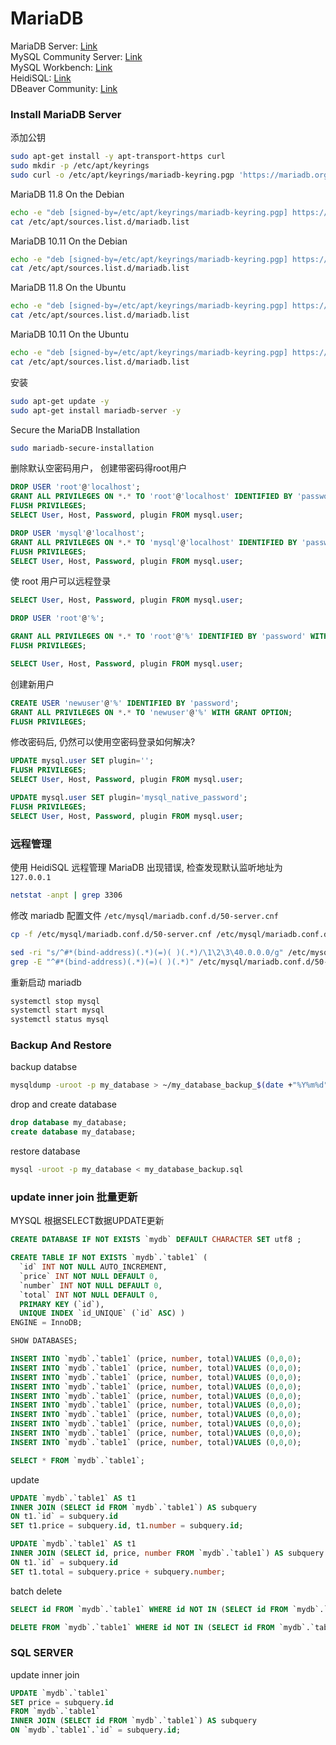 # MariaDB        
MariaDB Server: [Link](https://mariadb.org/download/)         
MySQL Community Server: [Link](https://dev.mysql.com/downloads/mysql/)              
MySQL Workbench: [Link](https://dev.mysql.com/downloads/workbench/)             
HeidiSQL: [Link](https://www.heidisql.com/)           
DBeaver Community: [Link](https://dbeaver.io/)              
### Install MariaDB Server       
添加公钥          
```sh
sudo apt-get install -y apt-transport-https curl
sudo mkdir -p /etc/apt/keyrings
sudo curl -o /etc/apt/keyrings/mariadb-keyring.pgp 'https://mariadb.org/mariadb_release_signing_key.pgp'
```    
MariaDB 11.8 On the Debian        
```sh
echo -e "deb [signed-by=/etc/apt/keyrings/mariadb-keyring.pgp] https://mirrors.xtom.com/mariadb/repo/11.8/debian $(lsb_release -sc) main" | sudo tee /etc/apt/sources.list.d/mariadb.list
cat /etc/apt/sources.list.d/mariadb.list
```
MariaDB 10.11 On the Debian        
```sh
echo -e "deb [signed-by=/etc/apt/keyrings/mariadb-keyring.pgp] https://mirrors.xtom.com/mariadb/repo/10.11/debian $(lsb_release -sc) main" | sudo tee /etc/apt/sources.list.d/mariadb.list
cat /etc/apt/sources.list.d/mariadb.list
```
MariaDB 11.8 On the Ubuntu          
```sh
echo -e "deb [signed-by=/etc/apt/keyrings/mariadb-keyring.pgp] https://mirrors.xtom.com/mariadb/repo/11.8/ubuntu $(lsb_release -sc) main" | sudo tee /etc/apt/sources.list.d/mariadb.list
cat /etc/apt/sources.list.d/mariadb.list
```
MariaDB 10.11 On the Ubuntu          
```sh
echo -e "deb [signed-by=/etc/apt/keyrings/mariadb-keyring.pgp] https://mirrors.xtom.com/mariadb/repo/10.11/ubuntu $(lsb_release -sc) main" | sudo tee /etc/apt/sources.list.d/mariadb.list
cat /etc/apt/sources.list.d/mariadb.list
```
安装        
```sh
sudo apt-get update -y
sudo apt-get install mariadb-server -y
```
Secure the MariaDB Installation            
```sh
sudo mariadb-secure-installation
```
删除默认空密码用户， 创建带密码得root用户           
```sql
DROP USER 'root'@'localhost';
GRANT ALL PRIVILEGES ON *.* TO 'root'@'localhost' IDENTIFIED BY 'password' WITH GRANT OPTION;
FLUSH PRIVILEGES;
SELECT User, Host, Password, plugin FROM mysql.user;

DROP USER 'mysql'@'localhost';
GRANT ALL PRIVILEGES ON *.* TO 'mysql'@'localhost' IDENTIFIED BY 'password' WITH GRANT OPTION;
FLUSH PRIVILEGES;
SELECT User, Host, Password, plugin FROM mysql.user;
```
使 root 用户可以远程登录        
```sql
SELECT User, Host, Password, plugin FROM mysql.user;

DROP USER 'root'@'%';

GRANT ALL PRIVILEGES ON *.* TO 'root'@'%' IDENTIFIED BY 'password' WITH GRANT OPTION;
FLUSH PRIVILEGES;

SELECT User, Host, Password, plugin FROM mysql.user;
```
创建新用户          
```sql
CREATE USER 'newuser'@'%' IDENTIFIED BY 'password';
GRANT ALL PRIVILEGES ON *.* TO 'newuser'@'%' WITH GRANT OPTION;
FLUSH PRIVILEGES;
```
修改密码后, 仍然可以使用空密码登录如何解决?           
```sql
UPDATE mysql.user SET plugin='';
FLUSH PRIVILEGES;
SELECT User, Host, Password, plugin FROM mysql.user;
```
```sql
UPDATE mysql.user SET plugin='mysql_native_password';
FLUSH PRIVILEGES;
SELECT User, Host, Password, plugin FROM mysql.user;
```
### 远程管理          
使用 HeidiSQL 远程管理 MariaDB 出现错误, 检查发现默认监听地址为 `127.0.0.1`                  
```sh
netstat -anpt | grep 3306
```
修改 mariadb 配置文件 `/etc/mysql/mariadb.conf.d/50-server.cnf`          
```sh
cp -f /etc/mysql/mariadb.conf.d/50-server.cnf /etc/mysql/mariadb.conf.d/50-server.cnf.bak

sed -ri "s/^#*(bind-address)(.*)(=)( )(.*)/\1\2\3\40.0.0.0/g" /etc/mysql/mariadb.conf.d/50-server.cnf
grep -E "^#*(bind-address)(.*)(=)( )(.*)" /etc/mysql/mariadb.conf.d/50-server.cnf
```
重新启动 mariadb       
```sh
systemctl stop mysql
systemctl start mysql
systemctl status mysql
```
### Backup And Restore            
backup databse      
```sh
mysqldump -uroot -p my_database > ~/my_database_backup_$(date +"%Y%m%d").sql
```
drop and create database       
```sql
drop database my_database;
create database my_database;
```
restore database         
```sh
mysql -uroot -p my_database < my_database_backup.sql
```
### update inner join 批量更新       
MYSQL 根据SELECT数据UPDATE更新          
```sql
CREATE DATABASE IF NOT EXISTS `mydb` DEFAULT CHARACTER SET utf8 ;

CREATE TABLE IF NOT EXISTS `mydb`.`table1` (
  `id` INT NOT NULL AUTO_INCREMENT,
  `price` INT NOT NULL DEFAULT 0,
  `number` INT NOT NULL DEFAULT 0,
  `total` INT NOT NULL DEFAULT 0,
  PRIMARY KEY (`id`),
  UNIQUE INDEX `id_UNIQUE` (`id` ASC) )
ENGINE = InnoDB;

SHOW DATABASES;
```
```sql
INSERT INTO `mydb`.`table1` (price, number, total)VALUES (0,0,0);
INSERT INTO `mydb`.`table1` (price, number, total)VALUES (0,0,0);
INSERT INTO `mydb`.`table1` (price, number, total)VALUES (0,0,0);
INSERT INTO `mydb`.`table1` (price, number, total)VALUES (0,0,0);
INSERT INTO `mydb`.`table1` (price, number, total)VALUES (0,0,0);
INSERT INTO `mydb`.`table1` (price, number, total)VALUES (0,0,0);
INSERT INTO `mydb`.`table1` (price, number, total)VALUES (0,0,0);
INSERT INTO `mydb`.`table1` (price, number, total)VALUES (0,0,0);
INSERT INTO `mydb`.`table1` (price, number, total)VALUES (0,0,0);
INSERT INTO `mydb`.`table1` (price, number, total)VALUES (0,0,0);

SELECT * FROM `mydb`.`table1`;
```
update          
```sql
UPDATE `mydb`.`table1` AS t1
INNER JOIN (SELECT id FROM `mydb`.`table1`) AS subquery
ON t1.`id` = subquery.id
SET t1.price = subquery.id, t1.number = subquery.id;
```
```sql
UPDATE `mydb`.`table1` AS t1
INNER JOIN (SELECT id, price, number FROM `mydb`.`table1`) AS subquery
ON t1.`id` = subquery.id
SET t1.total = subquery.price + subquery.number;
```
batch delete         
```sql
SELECT id FROM `mydb`.`table1` WHERE id NOT IN (SELECT id FROM `mydb`.`table2`);
```
```sql
DELETE FROM `mydb`.`table1` WHERE id NOT IN (SELECT id FROM `mydb`.`table2`);
```
### SQL SERVER       
update inner join        
```sql
UPDATE `mydb`.`table1`
SET price = subquery.id
FROM `mydb`.`table1`
INNER JOIN (SELECT id FROM `mydb`.`table1`) AS subquery
ON `mydb`.`table1`.`id` = subquery.id;
```